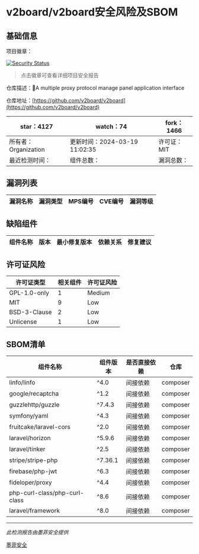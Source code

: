 # v2board/v2board安全风险及SBOM

## 基础信息

项目徽章：

[![Security Status](https://www.murphysec.com/platform3/v31/badge/1790093361631707137.svg)](https://www.murphysec.com/console/report/1695867961410482176/1790093361631707137)

> 点击徽章可查看详细项目安全报告

仓库描述：🚀A multiple proxy protocol manage panel application interface

仓库地址：[https://github.com/v2board/v2board](https://github.com/v2board/v2board)

| star：4127 | watch：74 | fork：1466 |
| ----------- | -------------- | ------------ |
| 所有者：Organization | 更新时间：2024-03-19 11:02:35 | 许可证：MIT |
| 最近检测时间： | 组件总数： | 漏洞总数： |




## 漏洞列表

| 漏洞名称 | 漏洞类型 | MPS编号 | CVE编号 | 漏洞等级 |
| ------- | ------ | ------- | ------ | ----- |





## 缺陷组件

| 组件名称 | 版本 | 最小修复版本 | 依赖关系 | 修复建议 |
| -------- | ---- | ------------ | -------- | -------- |





## 许可证风险

| 许可证类型 | 相关组件 | 许可证风险 |
| ---------- | -------- | ---------- |
|GPL-1.0-only|1|Medium|
|MIT|9|Low|
|BSD-3-Clause|2|Low|
|Unlicense|1|Low|




## SBOM清单

| 组件名称 | 组件版本 | 是否直接依赖 | 仓库 |
| -------- | -------- | ------------ | ---- |
|linfo/linfo|^4.0|间接依赖|composer|
|google/recaptcha|^1.2|间接依赖|composer|
|guzzlehttp/guzzle|^7.4.3|间接依赖|composer|
|symfony/yaml|^4.3|间接依赖|composer|
|fruitcake/laravel-cors|^2.0|间接依赖|composer|
|laravel/horizon|^5.9.6|间接依赖|composer|
|laravel/tinker|^2.5|间接依赖|composer|
|stripe/stripe-php|^7.36.1|间接依赖|composer|
|firebase/php-jwt|^6.3|间接依赖|composer|
|fideloper/proxy|^4.4|间接依赖|composer|
|php-curl-class/php-curl-class|^8.6|间接依赖|composer|
|laravel/framework|^8.0|间接依赖|composer|


------

*此检测报告由墨菲安全提供*

[墨菲安全](www.murphysec.com)